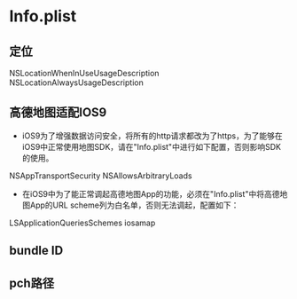# Info.plist
## 定位
NSLocationWhenInUseUsageDescription  
NSLocationAlwaysUsageDescription

## 高德地图适配IOS9
 * iOS9为了增强数据访问安全，将所有的http请求都改为了https，为了能够在iOS9中正常使用地图SDK，请在"Info.plist"中进行如下配置，否则影响SDK的使用。

<key>NSAppTransportSecurity</key>
<dict>
    <key>NSAllowsArbitraryLoads</key>
    <true/>
</dict>

* 在iOS9中为了能正常调起高德地图App的功能，必须在"Info.plist"中将高德地图App的URL scheme列为白名单，否则无法调起，配置如下：

<key>LSApplicationQueriesSchemes</key>
<array>
    <string>iosamap</string>
</array>

## bundle ID
## pch路径
